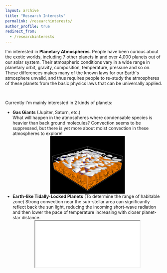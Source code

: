 ```yaml
---
layout: archive
title: "Research Interests"
permalink: /researchinterests/
author_profile: true
redirect_from:
  - /researchinterests
---
```


I'm interested in **Planetary Atmospheres**. People have been curious about the exotic worlds, including 7 other planets in and over 4,000 planets out of our solar system. Their atmospheric conditions vary in a wide range in planetary orbit, gravity, composition, temperature, pressure and so on. These differences makes many of the known laws for our Earth's atmosphere unvalid, and thus requires people to re-study the atmospheres of these planets from the basic physics laws that can be universally applied.

<br>

Currently I'm mainly interested in 2 kinds of planets:
* **Gas Giants** (Jupiter, Saturn, etc.) <br>
  What will happen in the atmospheres where condensable species is heavier than back ground molecules? Convection seems to be suppressed, but there is yet more about moist convection in these atmospheres to explore! <br>
  <div  align="center"><img src="/images/3Dsimulation.png" width = "50%" align=center /></div>
* **Earth-like Tidally-Locked Planets** (To determine the range of habitable zone)
  Strong convection near the sub-stellar area can significantly reflect back the sun light, reducing the incoming short-wave radiation and then lower the pace of temperature increasing with closer planet-star distance. <br>
  <div  align="center"><iframe src="/images/TLP_2D.gif" width="70%"></div>
